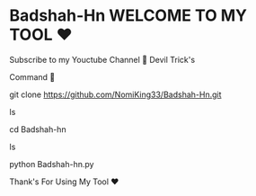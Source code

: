 # Badshah-Hn      WELCOME TO MY TOOL ❤

Subscribe to my Youctube Channel 🥀 Devil Trick's

Command 💫

git clone https://github.com/NomiKing33/Badshah-Hn.git

ls

cd Badshah-hn

ls

python Badshah-hn.py


Thank's For Using My Tool ❤
